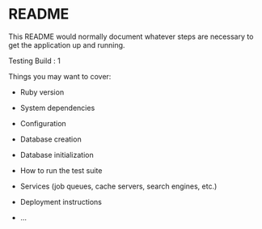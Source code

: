 # README

This README would normally document whatever steps are necessary to get the
application up and running.

Testing Build : 1

Things you may want to cover:

* Ruby version

* System dependencies

* Configuration

* Database creation

* Database initialization

* How to run the test suite

* Services (job queues, cache servers, search engines, etc.)

* Deployment instructions

* ...
